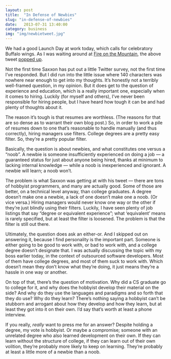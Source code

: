 ```yaml
---
layout: post
title:  "In Defense of Newbies"
slug: "in-defense-of-newbies"
date:   2013-07-31 13:40:00
category: business
img: "img/newbietweet.jpg"
---
```


We had a good Launch Day at work today, which calls for celebratory Buffalo wings. As I was waiting around at [Fire on the Mountain](http://www.portlandwings.com/index.php), the above tweet [popped up](https://twitter.com/SaxxonFox/status/362732826505904129).

Not the first time Saxxon has put out a little Twitter survey, not the first time I’ve responded. But I did run into the little issue where 140 characters was nowhere near enough to get into my thoughts. It’s honestly not a terribly well-framed question, in my opinion. But it does get to the question of experience and education, which is a really important one, especially when it comes to hiring. Luckily (for myself and others), I’ve never been responsible for hiring people, but I have heard how tough it can be and had plenty of thoughts about it.

The reason it’s tough is that resumes are worthless. (The reasons for that are so dense as to warrant their own blog post.) So, in order to work a pile of resumes down to one that’s reasonable to handle manually (and thus correctly), hiring managers use filters. College degrees are a pretty easy filter. So, they’re a pretty popular filter.

Basically, the question is about newbies, and what constitutes one versus a “noob”. A newbie is someone insufficiently experienced on doing a job &mdash; a guaranteed status for just about anyone being hired, thanks at minimum to lacking internal knowledge &mdash; while a noob is inexperienced and ignorant. A newbie will learn; a noob won’t.

The problem is what Saxxon was getting at with his tweet &mdash; there are tons of hobbyist programmers, and many are actually good. Some of those are better, on a technical level anyway, than college graduates. A degree doesn’t make one a newbie, a lack of one doesn’t make one a noob. (Or vice versa.) Hiring managers would never know one way or the other if they’re just blindly using their filters. Luckily, I have seen plenty of job listings that say “degree or equivalent experience”; what ‘equivalent’ means is rarely specified, but at least the filter is loosened. The problem is that the filter is still out there.

Ultimately, the question does ask an either-or. And I skipped out on answering it, because I find personality is the important part. Someone is either going to be good to work with, or bad to work with, and a college degree doesn’t designate that. I was actually discussing the topic with my boss earlier today, in the context of outsourced software developers. Most of them have college degrees, and most of them suck to work with. Which doesn’t mean they don’t know what they’re doing, it just means they’re a hassle in one way or another.

On top of that, there’s the question of motivation. Why did a CS graduate go to college for it, and why does the hobbyist develop their material on the side? And why do they use the languages and paradigms and so forth that they do use? Why do they learn? There’s nothing saying a hobbyist can’t be stubborn and arrogant about how they develop and how they learn, but at least they got into it on their own. I’d say that’s worth at least a phone interview.

If you really, *really* want to press me for an answer? Despite holding a degree, my vote is hobbyist. Or maybe a compromise; someone with an unrelated degree who also learned development on their own. If they can learn without the structure of college, if they can learn out of their own volition, they’re probably more likely to keep on learning. They’re probably at least a little more of a newbie than a noob.
